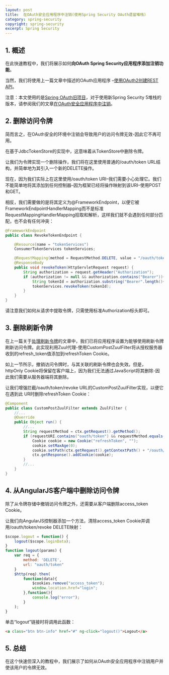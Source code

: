 ```yaml
---
layout: post
title:  在OAuth安全应用程序中注销(使用Spring Security OAuth遗留堆栈)
category: spring-security
copyright: spring-security
excerpt: Spring Security
---
```


## 1. 概述

在此快速教程中，我们将展示如何**向OAuth Spring Security应用程序添加注销功能**。

当然，我们将使用上一篇文章中描述的OAuth应用程序 –[使用OAuth2创建REST API](https://www.baeldung.com/rest-api-spring-oauth2-angular-legacy)。

注意：本文使用的是[Spring OAuth旧项目](https://spring.io/projects/spring-authorization-server)，对于使用新Spring Security 5堆栈的版本，请参阅我们的文章[在OAuth安全应用程序中注销](https://www.baeldung.com/logout-spring-security-oauth)。

## 2. 删除访问令牌

简而言之，在OAuth安全的环境中注销会导致用户的访问令牌无效-因此它不再可用。

在基于JdbcTokenStore的实现中，这意味着从TokenStore中删除令牌。

让我们为令牌实现一个删除操作，我们将在这里使用普通的/oauth/token URL结构，并简单地为其引入一个新的DELETE操作。

现在，因为我们实际上在这里使用/oauth/token URI–我们需要小心处理它。我们不能简单地将其添加到任何控制器–因为框架已经将操作映射到该URI–使用POST和GET。

相反，我们需要做的是将其定义为@FrameworkEndpoint，以便它被FrameworkEndpointHandlerMapping而不是标准RequestMappingHandlerMapping拾取和解析，这样我们就不会遇到任何部分匹配，也不会有任何冲突：

```java
@FrameworkEndpoint
public class RevokeTokenEndpoint {

    @Resource(name = "tokenServices")
    ConsumerTokenServices tokenServices;

    @RequestMapping(method = RequestMethod.DELETE, value = "/oauth/token")
    @ResponseBody
    public void revokeToken(HttpServletRequest request) {
        String authorization = request.getHeader("Authorization");
        if (authorization != null && authorization.contains("Bearer")){
            String tokenId = authorization.substring("Bearer".length()+1);
            tokenServices.revokeToken(tokenId);
        }
    }
}
```

请注意我们如何从请求中提取令牌，只需使用标准Authorization标头即可。

## 3. 删除刷新令牌

在上一篇关于[处理刷新令牌](https://www.baeldung.com/spring-security-oauth2-refresh-token-angular-js-legacy)的文章中，我们已将应用程序设置为能够使用刷新令牌刷新访问令牌。此实现利用Zuul代理-使用CustomPostZuulFilter将从授权服务器收到的refresh_token值添加到refreshToken Cookie。

如上一节所示，撤销访问令牌时，与其关联的刷新令牌也会失效。但是，httpOnly Cookie将保留在客户端上，因为我们无法通过JavaScript将其删除-因此我们需要从服务器端将其删除。

让我们增强拦截/oauth/token/revoke URL的CustomPostZuulFilter实现，以便它在遇到此 UR时删除refreshToken Cookie：

```java
@Component
public class CustomPostZuulFilter extends ZuulFilter {
    //...
    @Override
    public Object run() {
        //...
        String requestMethod = ctx.getRequest().getMethod();
        if (requestURI.contains("oauth/token") && requestMethod.equals("DELETE")) {
            Cookie cookie = new Cookie("refreshToken", "");
            cookie.setMaxAge(0);
            cookie.setPath(ctx.getRequest().getContextPath() + "/oauth/token");
            ctx.getResponse().addCookie(cookie);
        }
        //...
    }
}
```

## 4. 从AngularJS客户端中删除访问令牌

除了从令牌存储中撤销访问令牌之外，还需要从客户端删除access_token Cookie。

让我们向AngularJS控制器添加一个方法，清除access_token Cookie并调用/oauth/token/revoke DELETE映射：

```javascript
$scope.logout = function() {
    logout($scope.loginData);
}
function logout(params) {
    var req = {
        method: 'DELETE',
        url: "oauth/token"
    }
    $http(req).then(
        function(data){
            $cookies.remove("access_token");
            window.location.href="login";
        },function(){
            console.log("error");
        }
    );
}
```

单击“logout”链接时将调用此函数：

```html
<a class="btn btn-info" href="#" ng-click="logout()">Logout</a>
```

## 5. 总结

在这个快速但深入的教程中，我们展示了如何从OAuth安全应用程序中注销用户并使该用户的令牌无效。